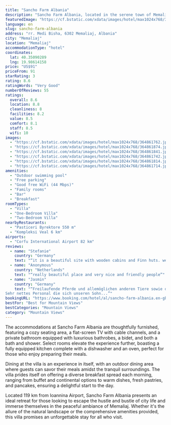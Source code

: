 ```yaml
---
title: "Sancho Farm Albania"
description: "Sancho Farm Albania, located in the serene town of Memaliaj, stands out as a premier destination for travelers seeking a blend of comfort and natural beauty."
featuredImage: "https://cf.bstatic.com/xdata/images/hotel/max1024x768/364861762.jpg?k=4c82e5f04674cdd88f4353c6919bea1de92698fdd1b41ac0826a3ac773c957a8&o=&hp=1"
language: en
slug: sancho-farm-albania
address: "rr. Medi Bisha, 6302 Memaliaj, Albania"
city: "Memaliaj"
location: "Memaliaj"
accommodationType: "hotel"
coordinates:
  lat: 40.35090289
  lng: 19.98614158
price: "US$91"
priceFrom: 91
starRating: 3
rating: 8.6
ratingWords: "Very Good"
numberOfReviews: 55
ratings:
  overall: 8.6
  location: 8.8
  cleanliness: 8
  facilities: 8.2
  value: 8.5
  comfort: 8.1
  staff: 8.5
  wifi: 10
images:
  - "https://cf.bstatic.com/xdata/images/hotel/max1024x768/364861762.jpg?k=4c82e5f04674cdd88f4353c6919bea1de92698fdd1b41ac0826a3ac773c957a8&o=&hp=1"
  - "https://cf.bstatic.com/xdata/images/hotel/max1024x768/364861874.jpg?k=055bd8d2e4bb96dd64cd91377d48296b66937e4c6dee56c5998cb4c937defc4a&o=&hp=1"
  - "https://cf.bstatic.com/xdata/images/hotel/max1024x768/364861841.jpg?k=95762cb4c8275f19220465d0a20ac6c575e4c05dbc024e8c5cd160741ec11524&o=&hp=1"
  - "https://cf.bstatic.com/xdata/images/hotel/max1024x768/364861742.jpg?k=b47b6e67bb63048ecacf387e527455b06ebb7f1ed3a02492ae727165962303b8&o=&hp=1"
  - "https://cf.bstatic.com/xdata/images/hotel/max1024x768/364861814.jpg?k=e66fd4c4fb7d2a9b381ec1856c33880bf3b448c6daf39ea222b8e0a7a4c69abe&o=&hp=1"
  - "https://cf.bstatic.com/xdata/images/hotel/max1024x768/364861714.jpg?k=6dd6a777effa73e8b9300624f4cef0a1b87d364038f1549fb8e19c8519868b19&o=&hp=1"
amenities:
  - "Outdoor swimming pool"
  - "Free parking"
  - "Good free WiFi (44 Mbps)"
  - "Family rooms"
  - "Bar"
  - "Breakfast"
roomTypes:
  - "Villa"
  - "One-Bedroom Villa"
  - "Two-Bedroom Villa"
nearbyRestaurants:
  - "Pasticeri Byrektore 550 m"
  - "Kompleksi Veal 6 km"
airports:
  - "Corfu International Airport 82 km"
reviews:
  - name: "Stefanie"
    country: "Germany"
    text: "“it is a beautiful site with wooden cabins and Finn huts. we had a lot of fun riding horses, enjoying the pool and generous Greek salad”"
  - name: "Anonymous"
    country: "Netherlands"
    text: "“really beautiful place and very nice and friendly people”"
  - name: "Jasmin"
    country: "Germany"
    text: "“Freilaufende Pferde und allemöglichen anderen Tiere sowie direkt am Fluß gelegen mit einem zugehörigen Pool. Unser 1 jähriger Sohn konnte gar nicht genug staunen. Für Kinder sowie Erwachsene total schön.
Sehr nettes Personal die sich unseren Sohn...”"
bookingURL: "https://www.booking.com/hotel/al/sancho-farm-albania.en-gb.html?aid=8035640"
bestFor: "Best for Mountain Views"
bestCategories: "Mountain Views"
category: "Mountain Views"
---
```


The accommodations at Sancho Farm Albania are thoughtfully furnished, featuring a cozy seating area, a flat-screen TV with cable channels, and a private bathroom equipped with luxurious bathrobes, a bidet, and both a bath and shower. Select rooms elevate the experience further, boasting a fully equipped kitchen complete with a dishwasher and an oven, perfect for those who enjoy preparing their meals.

Dining at the villa is an experience in itself, with an outdoor dining area where guests can savor their meals amidst the tranquil surroundings. The villa prides itself on offering a diverse breakfast spread each morning, ranging from buffet and continental options to warm dishes, fresh pastries, and pancakes, ensuring a delightful start to the day.

Located 119 km from Ioannina Airport, Sancho Farm Albania presents an ideal retreat for those looking to escape the hustle and bustle of city life and immerse themselves in the peaceful ambiance of Memaliaj. Whether it's the allure of the natural landscape or the comprehensive amenities provided, this villa promises an unforgettable stay for all who visit.
